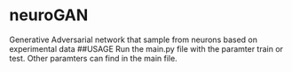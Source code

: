 # neuroGAN
Generative Adversarial network that sample from neurons based on experimental data
##USAGE
Run the main.py file with the paramter train or test. Other paramters can find in the main file.
